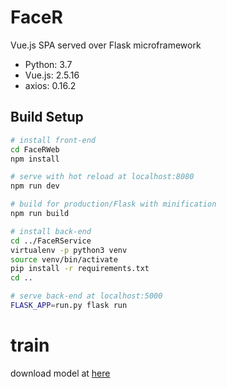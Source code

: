 # FaceR
Vue.js SPA served over Flask microframework

* Python: 3.7
* Vue.js: 2.5.16
* axios: 0.16.2

## Build Setup

``` bash
# install front-end
cd FaceRWeb
npm install

# serve with hot reload at localhost:8080
npm run dev

# build for production/Flask with minification
npm run build

# install back-end
cd ../FaceRService
virtualenv -p python3 venv
source venv/bin/activate
pip install -r requirements.txt
cd ..

# serve back-end at localhost:5000
FLASK_APP=run.py flask run
```

# train
download model at [here](http://101.44.1.126/files/A106000004284D7D/ufpr.dl.sourceforge.net/project/dclib/dlib/v18.10/shape_predictor_68_face_landmarks.dat.bz2)
